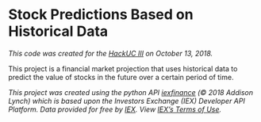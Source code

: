 # Stock Predictions Based on Historical Data

<em>This code was created for the <a href="https://www.hackuc.com">HackUC III</a> on October 13, 2018.</em>

This project is a financial market projection that uses historical data to predict the value of stocks in the future over a certain period of time.

<em>This project was created using the python API <a href="https://pypi.org/project/iexfinance/">iexfinance</a> (© 2018 Addison Lynch) which is based upon the Investors Exchange (IEX) Developer API Platform. Data provided for free by <a href="iextrading.com/developer">IEX</a>. View <a href="https://iextrading.com/api-exhibit-a/">IEX’s Terms of Use</a>.
